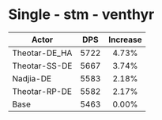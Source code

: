 # Single - stm - venthyr
| Actor | DPS | Increase |
|---|:---:|:---:|
|Theotar-DE_HA|5722|4.73%|
|Theotar-SS-DE|5667|3.74%|
|Nadjia-DE|5583|2.18%|
|Theotar-RP-DE|5582|2.17%|
|Base|5463|0.00%|
